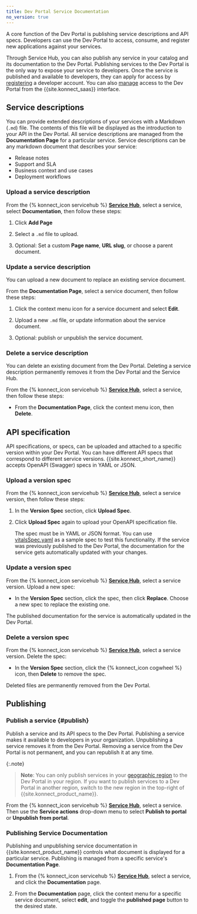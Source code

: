 ```yaml
---
title: Dev Portal Service Documentation
no_version: true
---
```


A core function of the Dev Portal is publishing service descriptions and API specs. Developers can use the Dev Portal to access, consume, and register new applications against your services.

Through Service Hub, you can also publish any service in your catalog and its
documentation to the Dev Portal. Publishing services to the Dev Portal is the only way to expose your service to developers. 
Once the service is published and available to developers, they can apply for access by [registering](/konnect/dev-portal/dev-reg/) a developer account. You can also [manage](/konnect/dev-portal/access-and-approval/manage-devs/) access to the Dev Portal from the {{site.konnect_saas}} interface.

## Service descriptions

You can provide extended descriptions of your services with a Markdown (`.md`) file. The contents of this file will be displayed as the introduction to your API in the Dev Portal. All service descriptions are managed from the **Documentation Page** for a particular service. Service descriptions can be any markdown document that describes your service: 

* Release notes
* Support and SLA 
* Business context and use cases
* Deployment workflows


### Upload a service description

From the {% konnect_icon servicehub %} [**Service Hub**](https://cloud.konghq.com/servicehub), select a service, select **Documentation**, then follow these steps:

1. Click **Add Page**

1. Select a `.md` file to upload.

1. Optional: Set a custom **Page name**, **URL slug**, or choose a parent document.

### Update a service description

You can upload a new document to replace an existing service document.

From the **Documentation Page**, select a service document, then follow these steps:

1. Click the context menu icon for a service document and select **Edit**. 

1. Upload a new `.md` file, or update information about the service document. 

1. Optional: publish or unpublish the service document.


### Delete a service description

You can delete an existing document from the Dev Portal. Deleting a service description permanently removes it from the Dev Portal and the Service Hub.

From the {% konnect_icon servicehub %} [**Service Hub**](https://cloud.konghq.com/servicehub), select a service, then follow these steps:

* From the **Documentation Page**, click the context menu icon, then **Delete**.

## API specification

API specifications, or specs, can be uploaded and attached to a specific version within your Dev Portal.
You can have different API specs that correspond to different service versions.
{{site.konnect_short_name}} accepts OpenAPI (Swagger) specs in YAML or JSON. 

### Upload a version spec

From the {% konnect_icon servicehub %} [**Service Hub**](https://cloud.konghq.com/servicehub), select a service version, then follow these steps:

1. In the **Version Spec** section, click **Upload Spec**.

1. Click **Upload Spec** again to upload your OpenAPI specification file.

    The spec must be in YAML or JSON format. You
    can use [vitalsSpec.yaml](/konnect/vitalsSpec.yaml) as a sample spec to test this functionality.
    If the service was previously published to the Dev Portal, the documentation
    for the service gets automatically updated with your changes.

### Update a version spec

From the {% konnect_icon servicehub %} [**Service Hub**](https://cloud.konghq.com/servicehub), select a service version. Upload a new spec:

* In the **Version Spec** section, click the spec, then click **Replace**.
Choose a new spec to replace the existing one.

The published documentation for the service is automatically updated in the Dev Portal.

### Delete a version spec

From the {% konnect_icon servicehub %} [**Service Hub**](https://cloud.konghq.com/servicehub), select a service version.
Delete the spec:

* In the **Version Spec** section, click the {% konnect_icon cogwheel %} icon, then **Delete** to remove the spec.

Deleted files are permanently removed from the Dev Portal.

## Publishing

### Publish a service {#publish}

Publish a service and its API specs to the Dev Portal. Publishing a service makes it available to developers in your organization. Unpublishing a service removes it from the Dev Portal. Removing a service from the Dev Portal is not permanent, and you can republish it at any time.

{:.note}
> **Note**: You can only publish services in your [geographic region](/konnect/regions) to the Dev Portal in your region. If you want to publish services to a Dev Portal in another region, switch to the new region in the top-right of {{site.konnect_product_name}}.

From the {% konnect_icon servicehub %} [**Service Hub**](https://cloud.konghq.com/servicehub), select a service. 
Then use the **Service actions** drop-down menu to select **Publish to portal** or **Unpublish from portal**.


### Publishing Service Documentation

Publishing and unpublishing service documentation in {{site.konnect_product_name}} controls what document is displayed for a particular service.
Publishing is managed from a specific service's **Documentation Page**. 

1. From the {% konnect_icon servicehub %} [**Service Hub**](https://cloud.konghq.com/servicehub), select a service, and click the **Documentation** page. 

1. From the **Documentation** page, click the context menu for a specific service document, select **edit**, and toggle the **published page** button to the desired state.
